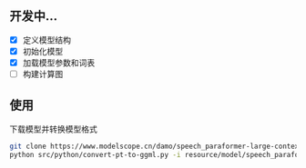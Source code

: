 ## 开发中...

- [x] 定义模型结构
- [x] 初始化模型
- [x] 加载模型参数和词表
- [ ] 构建计算图

## 使用

下载模型并转换模型格式

```bash
git clone https://www.modelscope.cn/damo/speech_paraformer-large-contextual_asr_nat-zh-cn-16k-common-vocab8404.git resource/model
python src/python/convert-pt-to-ggml.py -i resource/model/speech_paraformer-large-contextual_asr_nat-zh-cn-16k-common-vocab8404 -o resource/model --fp16
```